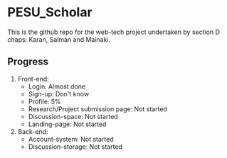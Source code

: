 # PESU_Scholar

This is the github repo for the web-tech project undertaken by section D chaps: Karan, Salman and Mainaki.

## Progress

1. 
    Front-end:
    * Login: Almost done
    * Sign-up: Don't know
    * Profile: 5%
    * Research/Project submission page: Not started
    * Discussion-space: Not started
    * Landing-page: Not started
2.
    Back-end:
    * Account-system: Not started
    * Discussion-storage: Not started